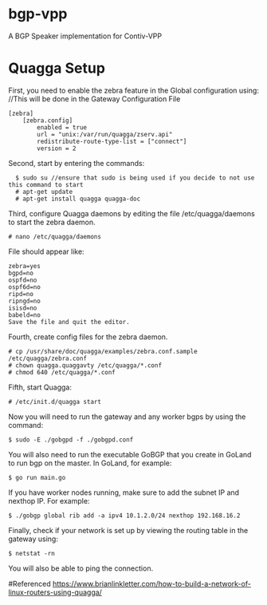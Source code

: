 # bgp-vpp
A BGP Speaker implementation for Contiv-VPP

# Quagga Setup
First, you need to enable the zebra feature in the Global configuration using:
//This will be done in the Gateway Configuration File

```
[zebra]
    [zebra.config]
        enabled = true
        url = "unix:/var/run/quagga/zserv.api"
        redistribute-route-type-list = ["connect"]
        version = 2
```
Second, start by entering the commands:
```
  $ sudo su //ensure that sudo is being used if you decide to not use this command to start
  # apt-get update
  # apt-get install quagga quagga-doc
```
Third, configure Quagga daemons by editing the file /etc/quagga/daemons to start the zebra daemon.
```
# nano /etc/quagga/daemons
```
File should appear like:
```
zebra=yes
bgpd=no
ospfd=no
ospf6d=no
ripd=no
ripngd=no
isisd=no
babeld=no
Save the file and quit the editor.
```
Fourth, create config files for the zebra daemon.
```
# cp /usr/share/doc/quagga/examples/zebra.conf.sample /etc/quagga/zebra.conf
# chown quagga.quaggavty /etc/quagga/*.conf
# chmod 640 /etc/quagga/*.conf
```
Fifth, start Quagga:
```
# /etc/init.d/quagga start
```
Now you will need to run the gateway and any worker bgps by using the command:
```
$ sudo -E ./gobgpd -f ./gobgpd.conf
```
You will also need to run the executable GoBGP that you create in GoLand to run bgp on the master. In GoLand, for example:
```
$ go run main.go
```
If you have worker nodes running, make sure to add the subnet IP and nexthop IP. For example:
```
$ ./gobgp global rib add -a ipv4 10.1.2.0/24 nexthop 192.168.16.2
```
Finally, check if your network is set up by viewing the routing table in the gateway using:
```
$ netstat -rn
```
You will also be able to ping the connection.

#Referenced https://www.brianlinkletter.com/how-to-build-a-network-of-linux-routers-using-quagga/
